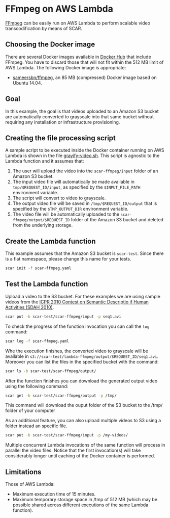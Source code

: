# FFmpeg on AWS Lambda

[FFmpeg](https://ffmpeg.org/) can be easily run on AWS Lambda to perform scalable video transcodification by means of SCAR.

## Choosing the Docker image

There are several Docker images available in [Docker Hub](https://hub.docker.com/search/?isAutomated=0&isOfficial=0&page=1&pullCount=0&q=ffmpeg&starCount=0) that include FFmpeg. You have to discard those that will not fit within the 512 MB limit of AWS Lambda. The following Docker image is appropriate:

* [sameersbn/ffmpeg](https://hub.docker.com/r/sameersbn/ffmpeg/), an 85 MB (compressed) Docker image based on Ubuntu 14.04.

## Goal

In this example, the goal is that videos uploaded to an Amazon S3 bucket are automatically converted to grayscale into that same bucket without requiring any installation or infrastructure provisioning.

## Creating the file processing script

A sample script to be executed inside the Docker container running on AWS Lambda is shown in the file [grayify-video.sh](grayify-video.sh). This script is agnostic to the Lambda function and it assumes that:

1. The user will upload the video into the `scar-ffmpeg/input` folder of an Amazon S3 bucket.
2. The input video file will automatically be made available in `tmp/$REQUEST_ID/input`, as specified by the `$INPUT_FILE_PATH` environment variable.
3. The script will convert to video to grayscale.
4. The output video file will be saved in `/tmp/$REQUEST_ID/output` that is specified by the `$TMP_OUTPUT_DIR` environment variable.
5. The video file will be automatically uploaded to the `scar-ffmpeg/output/$REQUEST_ID` folder of the Amazon S3 bucket and deleted from the underlying storage.

## Create the Lambda function

This example assumes that the Amazon S3 bucket is `scar-test`. Since there is a flat namespace, please change this name for your tests.

```sh
scar init -f scar-ffmpeg.yaml
```

## Test the Lambda function

Upload a video to the S3 bucket. For these examples we are using sample videos from the [ICPR 2010 Contest on Semantic Descriptio if Human Activities (SDAH 2010)](http://cvrc.ece.utexas.edu/SDHA2010/Human_Interaction.html).
```sh
scar put -b scar-test/scar-ffmpeg/input -p seq1.avi
```

To check the progress of the function invocation you can call the `log` command:
```sh
scar log -f scar-ffmpeg.yaml
```

Whe the execution finishes, the converted video to grayscale will be available in `s3://scar-test/lambda-ffmpeg/output/$REQUEST_ID/seq1.avi`. Moreover you can list the files in the specified bucket with the command:
```sh
scar ls -b scar-test/scar-ffmpeg/output/
```

After the function finishes you can download the generated output video using the following command:
```sh
scar get -b scar-test/scar-ffmpeg/output -p /tmp/
```
This command will download the ouput folder of the S3 bucket to the /tmp/ folder of your computer

As an additional feature, you can also upload multiple videos to S3 using a folder instead an specific file.
```sh
scar put -b scar-test/scar-ffmpeg/input -p /my-videos/
```
Multiple concurrent Lambda invocations of the same function will process in parallel the video files. Notice that the first invocation(s) will take considerably longer until caching of the Docker container is performed.

## Limitations

Those of AWS Lambda:

* Maximum execution time of 15 minutes.
* Maximum temporary storage space in /tmp of 512 MB (which may be possible shared across different executions of the same Lambda function).
